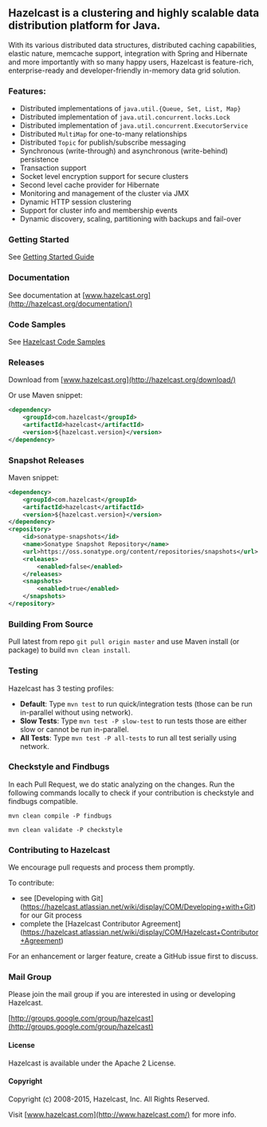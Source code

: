 ## Hazelcast is a clustering and highly scalable data distribution platform for Java.

With its various distributed data structures, distributed caching capabilities, elastic nature, memcache support,
integration with Spring and Hibernate and more importantly with so many happy users, Hazelcast is feature-rich,
enterprise-ready and developer-friendly in-memory data grid solution.

### Features:

* Distributed implementations of `java.util.{Queue, Set, List, Map}`
* Distributed implementation of `java.util.concurrent.locks.Lock`
* Distributed implementation of `java.util.concurrent.ExecutorService`
* Distributed `MultiMap` for one-to-many relationships
* Distributed `Topic` for publish/subscribe messaging
* Synchronous (write-through) and asynchronous (write-behind) persistence
* Transaction support
* Socket level encryption support for secure clusters
* Second level cache provider for Hibernate
* Monitoring and management of the cluster via JMX
* Dynamic HTTP session clustering
* Support for cluster info and membership events
* Dynamic discovery, scaling, partitioning with backups and fail-over

### Getting Started

See [Getting Started Guide](http://hazelcast.org/docs/latest/manual/html/gettingstarted.html)

### Documentation

See documentation at [www.hazelcast.org](http://hazelcast.org/documentation/)

### Code Samples

See [Hazelcast Code Samples](https://github.com/hazelcast/hazelcast-code-samples)

### Releases

Download from [www.hazelcast.org](http://hazelcast.org/download/)

Or use Maven snippet:
````xml
<dependency>
    <groupId>com.hazelcast</groupId>
    <artifactId>hazelcast</artifactId>
    <version>${hazelcast.version}</version>
</dependency>
````

### Snapshot Releases

Maven snippet:
````xml
<dependency>
    <groupId>com.hazelcast</groupId>
    <artifactId>hazelcast</artifactId>
    <version>${hazelcast.version}</version>
</dependency>
<repository>
    <id>sonatype-snapshots</id>
    <name>Sonatype Snapshot Repository</name>
    <url>https://oss.sonatype.org/content/repositories/snapshots</url>
    <releases>
        <enabled>false</enabled>
    </releases>
    <snapshots>
        <enabled>true</enabled>
    </snapshots>
</repository>
````


### Building From Source

Pull latest from repo `git pull origin master` and use Maven install (or package) to build `mvn clean install`.

### Testing

Hazelcast has 3 testing profiles:

* **Default**: Type `mvn test` to run quick/integration tests (those can be run in-parallel without using network).
* **Slow Tests**: Type `mvn test -P slow-test` to run tests those are either slow or cannot be run in-parallel.
* **All Tests**: Type `mvn test -P all-tests` to run all test serially using network.

### Checkstyle and Findbugs

In each Pull Request, we do static analyzing on the changes.
Run the following commands locally to check if your contribution is checkstyle and findbugs compatible.

`mvn clean compile -P findbugs`

`mvn clean validate -P checkstyle`

### Contributing to Hazelcast

We encourage pull requests and process them promptly.

To contribute:

* see [Developing with Git] (https://hazelcast.atlassian.net/wiki/display/COM/Developing+with+Git) for our Git process
* complete the [Hazelcast Contributor Agreement] (https://hazelcast.atlassian.net/wiki/display/COM/Hazelcast+Contributor+Agreement)

For an enhancement or larger feature, create a GitHub issue first to discuss.


### Mail Group

Please join the mail group if you are interested in using or developing Hazelcast.

[http://groups.google.com/group/hazelcast](http://groups.google.com/group/hazelcast)

#### License

Hazelcast is available under the Apache 2 License.

#### Copyright

Copyright (c) 2008-2015, Hazelcast, Inc. All Rights Reserved.

Visit [www.hazelcast.com](http://www.hazelcast.com/) for more info.

